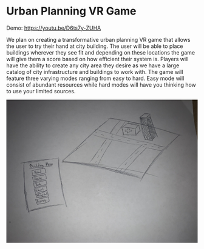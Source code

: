 
# Urban Planning VR Game

Demo: https://youtu.be/D6ts7y-ZUHA 

We plan on creating a transformative urban planning VR game that allows the user to try their hand at city building. The user will be able to place buildings wherever they see fit and depending on these locations the game will give them a score based on how efficient their system is. Players will have the ability to create any city area they desire as we have a large catalog of city infrastructure and buildings to work with. The game will feature three varying modes ranging from easy to hard. Easy mode will consist of abundant resources while hard modes will have you thinking how to use your limited sources.


![alt text](https://github.com/Luzardo99/CS5331_VR_Proj2/blob/main/IMG_0509.jpg "design1")
